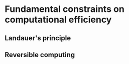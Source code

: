 # Fundamental constraints on computational efficiency

## Landauer's principle

## Reversible computing
